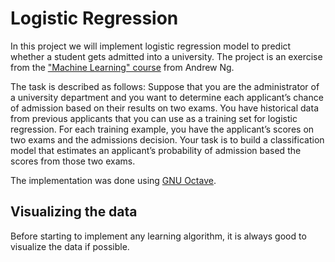 # Logistic Regression
In this project we will implement logistic regression model to predict whether a student gets admitted into a university. The project is an exercise from the ["Machine Learning" course](https://www.coursera.org/learn/machine-learning/) from Andrew Ng.

The task is described as follows:
Suppose that you are the administrator of a university department and you want to determine each applicant’s chance of admission based on their results on two exams. You have historical data from previous applicants that you can use as a training set for logistic regression. For each training example, you have the applicant’s scores on two exams and the admissions decision.
Your task is to build a classification model that estimates an applicant’s probability of admission based the scores from those two exams. 

The implementation was done using [GNU Octave](https://www.gnu.org/software/octave/).

## Visualizing the data
Before starting to implement any learning algorithm, it is always good to visualize the data if possible. 
